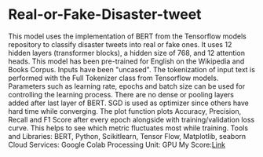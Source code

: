 # Real-or-Fake-Disaster-tweet
This model uses the implementation of BERT from the Tensorflow models repository to classify disaster tweets into real or fake ones. It uses 12 hidden layers (transformer blocks), a hidden size of 768, and 12 attention heads. This model has been pre-trained for English on the Wikipedia and Books Corpus. Inputs have been "uncased". The tokenization of input text is performed with the Full Tokenizer class from Tensorflow models. Parameters such as learning rate, epochs and batch size can be used for controlling the learning process. There are no dense or pooling layers added after last layer of BERT. SGD is used as optimizer since others have hard time while converging. The plot function plots Accuracy, Precision, Recall and F1 Score after every epoch alongside with training/validation loss curve. This helps to see which metric fluctuates most while training.
Tools and Libraries: BERT, Python, Scikitlearn, Tensor Flow, Matplotlib, seaborn
Cloud Services: Google Colab
Processing Unit: GPU
My Score:[Link](https://github.com/sabdha/Real-or-Fake-Disaster-tweet/blob/master/My_Score.png)

